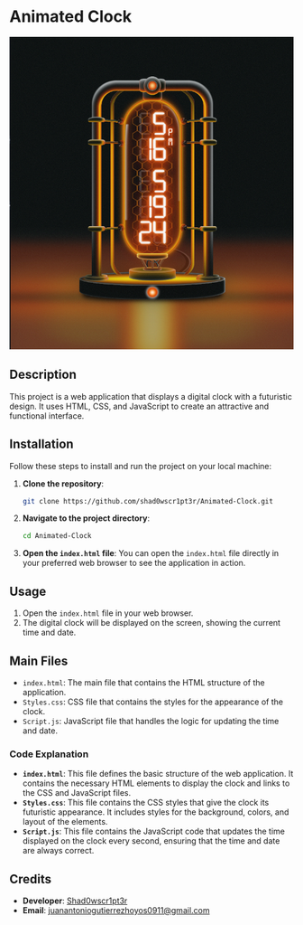 # Animated Clock

![Project Preview](Image.png)

## Description

This project is a web application that displays a digital clock with a futuristic design. It uses HTML, CSS, and JavaScript to create an attractive and functional interface.

## Installation

Follow these steps to install and run the project on your local machine:

1. **Clone the repository**:
    ```bash
    git clone https://github.com/shad0wscr1pt3r/Animated-Clock.git
    ```
2. **Navigate to the project directory**:
    ```bash
    cd Animated-Clock
    ```
3. **Open the `index.html` file**:
    You can open the `index.html` file directly in your preferred web browser to see the application in action.

## Usage

1. Open the `index.html` file in your web browser.
2. The digital clock will be displayed on the screen, showing the current time and date.

## Main Files

- `index.html`: The main file that contains the HTML structure of the application.
- `Styles.css`: CSS file that contains the styles for the appearance of the clock.
- `Script.js`: JavaScript file that handles the logic for updating the time and date.

### Code Explanation

- **`index.html`**: This file defines the basic structure of the web application. It contains the necessary HTML elements to display the clock and links to the CSS and JavaScript files.
- **`Styles.css`**: This file contains the CSS styles that give the clock its futuristic appearance. It includes styles for the background, colors, and layout of the elements.
- **`Script.js`**: This file contains the JavaScript code that updates the time displayed on the clock every second, ensuring that the time and date are always correct.

## Credits

- **Developer**: [Shad0wscr1pt3r](https://github.com/shad0wscr1pt3r)
- **Email**: [juanantoniogutierrezhoyos0911@gmail.com](mailto:juanantoniogutierrezhoyos0911@gmail.com)
